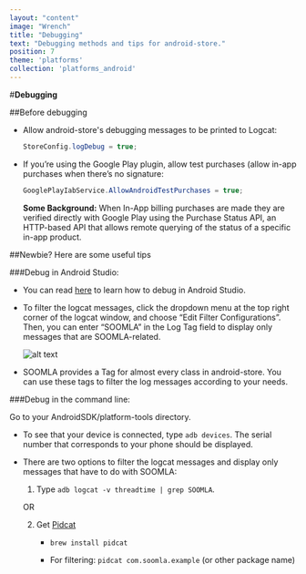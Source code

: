 ```yaml
---
layout: "content"
image: "Wrench"
title: "Debugging"
text: "Debugging methods and tips for android-store."
position: 7
theme: 'platforms'
collection: 'platforms_android'
---
```


#**Debugging**

##Before debugging

 - Allow android-store's debugging messages to be printed to Logcat:

    ``` java
    StoreConfig.logDebug = true;
    ```

 - If you’re using the Google Play plugin, allow test purchases (allow in-app purchases when there’s no signature:

    ``` java
    GooglePlayIabService.AllowAndroidTestPurchases = true;
    ```

    **Some Background:**
   When In-App billing purchases are made they are verified directly with Google Play using the Purchase Status API, an HTTP-based API that allows remote querying of the status of a specific in-app product.

##Newbie? Here are some useful tips

###Debug in Android Studio:

- You can read [here](https://developer.android.com/sdk/installing/studio-debug.html) to learn how to debug in Android Studio.

- To filter the logcat messages, click the dropdown menu at the top right corner of the logcat window, and choose “Edit Filter Configurations”. Then, you can enter “SOOMLA” in the Log Tag field to display only messages that are SOOMLA-related.

    ![alt text](/img/tutorial_img/android_debugging/logcatFilter.png "Debugging")

- SOOMLA provides a Tag for almost every class in android-store. You can use these tags to filter the log messages according to your needs.

###Debug in the command line:

Go to your AndroidSDK/platform-tools directory.

- To see that your device is connected, type `adb devices`. The serial number that corresponds to your phone should be displayed.

- There are two options to filter the logcat messages and display only messages that have to do with SOOMLA:


   1. Type `adb logcat -v threadtime | grep SOOMLA`.

    OR

   2. Get [Pidcat](https://github.com/JakeWharton/pidcat)

       - `brew install pidcat`

       - For filtering: `pidcat com.soomla.example` (or other package name)
